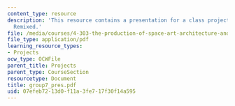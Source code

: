 ```yaml
---
content_type: resource
description: 'This resource contains a presentation for a class project: Stata Center:
  Remixed.'
file: /media/courses/4-303-the-production-of-space-art-architecture-and-urbanism-in-dialogue-fall-2006/07efeb7213d0f11a3fe717f30f14a595_group7_pres.pdf
file_type: application/pdf
learning_resource_types:
- Projects
ocw_type: OCWFile
parent_title: Projects
parent_type: CourseSection
resourcetype: Document
title: group7_pres.pdf
uid: 07efeb72-13d0-f11a-3fe7-17f30f14a595
---
```

